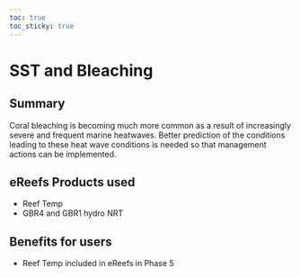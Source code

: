 ```yaml
---
toc: true
toc_sticky: true
---
```


# SST and Bleaching

## Summary
Coral bleaching is becoming much more common as a result of increasingly severe and frequent marine heatwaves. Better prediction of the conditions leading to these heat wave conditions is needed so that management actions can be implemented.


## eReefs Products used
- Reef Temp
- GBR4 and GBR1 hydro NRT

## Benefits for users
- Reef Temp included in eReefs in Phase 5
